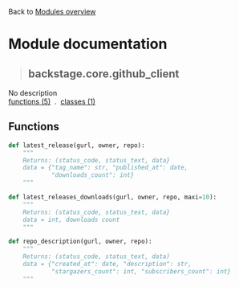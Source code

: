 Back to [Modules overview](https://github.com/pyrustic/backstage/blob/master/docs/modules/README.md)
  
# Module documentation
>## backstage.core.github\_client
No description
<br>
[functions (5)](https://github.com/pyrustic/backstage/blob/master/docs/modules/content/backstage.core.github_client/functions.md) &nbsp;.&nbsp; [classes (1)](https://github.com/pyrustic/backstage/blob/master/docs/modules/content/backstage.core.github_client/classes.md)


## Functions
```python
def latest_release(gurl, owner, repo):
    """
    Returns: (status_code, status_text, data}
    data = {"tag_name": str, "published_at": date,
            "downloads_count": int}
    """

```

```python
def latest_releases_downloads(gurl, owner, repo, maxi=10):
    """
    Returns: (status_code, status_text, data}
    data = int, downloads count
    """

```

```python
def repo_description(gurl, owner, repo):
    """
    Returns: (status_code, status_text, data)
    data = {"created_at": date, "description": str,
            "stargazers_count": int, "subscribers_count": int}
    """

```

